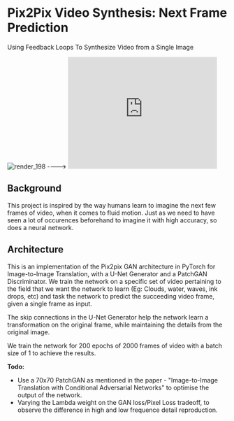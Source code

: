 # Pix2Pix Video Synthesis: Next Frame Prediction
Using Feedback Loops To Synthesize Video from a Single Image

![render_198](https://user-images.githubusercontent.com/2308001/66068576-d613a480-e51b-11e9-9d15-209644da0870.png)   ---->  <iframe width="341" height="256" src="https://www.youtube.com/embed/Xg4bsVMgkq0" frameborder="0" allow="accelerometer; autoplay; encrypted-media; gyroscope; picture-in-picture" allowfullscreen></iframe>

## Background

This project is inspired by the way humans learn to imagine the next few frames of video, when it comes to fluid motion. Just as we need to have seen a lot of occurences beforehand to imagine it with high accuracy, so does a neural network.

## Architecture
This is an implementation of the Pix2pix GAN architecture in PyTorch for Image-to-Image Translation, with a U-Net Generator and a PatchGAN Discriminator. We train the network on a specific set of video pertaining to the field that we want the network to learn (Eg: Clouds, water, waves, ink drops, etc) and task the network to predict the succeeding video frame, given a single frame as input. 

The skip connections in the U-Net Generator help the network learn a transformation on the original frame, while maintaining the details from the original image.

We train the network for 200 epochs of 2000 frames of video with a batch size of 1 to achieve the results.

**Todo:**

- Use a 70x70 PatchGAN as mentioned in the paper - "Image-to-Image Translation with Conditional Adversarial Networks" to optimise the output of the network.
- Varying the Lambda weight on the GAN loss/Pixel Loss tradeoff, to observe the difference in high and low frequence detail reproduction.

